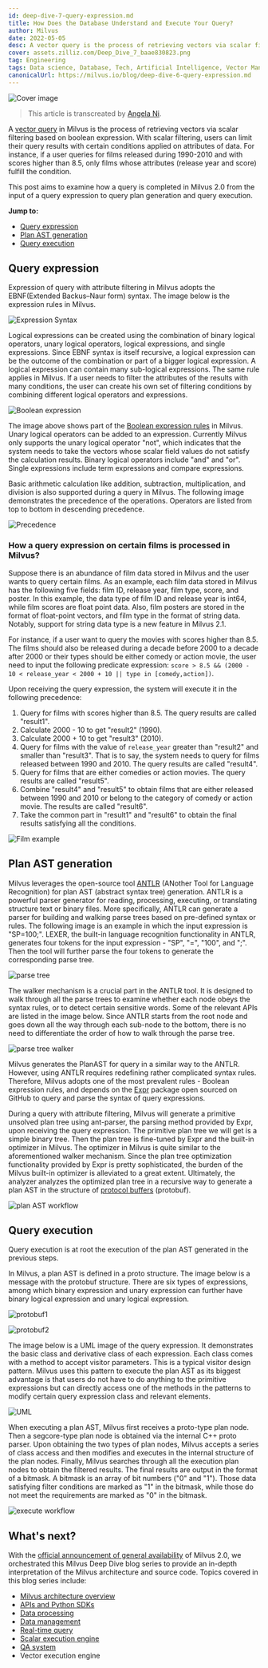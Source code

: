 ```yaml
---
id: deep-dive-7-query-expression.md
title: How Does the Database Understand and Execute Your Query?
author: Milvus
date: 2022-05-05
desc: A vector query is the process of retrieving vectors via scalar filtering.
cover: assets.zilliz.com/Deep_Dive_7_baae830823.png
tag: Engineering
tags: Data science, Database, Tech, Artificial Intelligence, Vector Management
canonicalUrl: https://milvus.io/blog/deep-dive-6-query-expression.md
---
```


![Cover image](https://assets.zilliz.com/Deep_Dive_7_baae830823.png "How Does the Database Understand and Execute Your Query?")

> This article is transcreated by [Angela Ni](https://www.linkedin.com/in/yiyun-n-2aa713163/).

A [vector query](https://milvus.io/docs/v2.0.x/query.md) in Milvus is the process of retrieving vectors via scalar filtering based on boolean expression. With scalar filtering, users can limit their query results with certain conditions applied on attributes of data. For instance, if a user queries for films released during 1990-2010 and with scores higher than 8.5, only films whose attributes (release year and score) fulfill the condition.

This post aims to examine how a query is completed in Milvus 2.0 from the input of a query expression to query plan generation and query execution. 

**Jump to:**
- [Query expression](#Query-expression)
- [Plan AST generation](#Plan-AST-generation)
- [Query execution](#Query-execution)

## Query expression

Expression of query with attribute filtering in Milvus adopts the EBNF(Extended Backus–Naur form) syntax. The image below is the expression rules in Milvus.

![Expression Syntax](https://assets.zilliz.com/Expression_Syntax_d4acadb868.png "The EBNF syntax of a logical expression.")

Logical expressions can be created using the combination of binary logical operators, unary logical operators, logical expressions, and single expressions. Since EBNF syntax is itself recursive, a logical expression can be the outcome of the combination or part of a bigger logical expression. A logical expression can contain many sub-logical expressions. The same rule applies in Milvus. If a user needs to filter the attributes of the results with many conditions, the user can create his own set of filtering conditions by combining different logical operators and expressions.

![Boolean expression](https://assets.zilliz.com/boolean_expression_3c5e283d23.png "Boolean expression rules in Milvus.")

The image above shows part of the [Boolean expression rules](https://milvus.io/docs/v2.0.x/boolean.md) in Milvus. Unary logical operators can be added to an expression. Currently Milvus only supports the unary logical operator "not", which indicates that the system needs to take the vectors whose scalar field values do not satisfy the calculation results. Binary logical operators include "and" and "or". Single expressions include term expressions and compare expressions.

Basic arithmetic calculation like addition, subtraction, multiplication, and division is also supported during a query in Milvus. The following image demonstrates the precedence of the operations. Operators are listed from top to bottom in descending precedence.

![Precedence](https://assets.zilliz.com/precedence_57fe19c8f5.png "The precedence of operations in Milvus.")

### How a query expression on certain films is processed in Milvus?

Suppose there is an abundance of film data stored in Milvus and the user wants to query certain films. As an example, each film data stored in Milvus has the following five fields: film ID, release year, film type, score, and poster. In this example, the data type of film ID and release year is int64, while film scores are float point data. Also, film posters are stored in the format of float-point vectors, and film type in the format of string data. Notably, support for string data type is a new feature in Milvus 2.1.

For instance, if a user want to query the movies with scores higher than 8.5. The films should also be  released during a decade before 2000 to a decade after 2000 or their types should be either comedy or action movie, the user need to input the following predicate expression: `score > 8.5 && (2000 - 10 < release_year < 2000 + 10 || type in [comedy,action])`.

Upon receiving the query expression, the system will execute it in the following precedence:

1. Query for films with scores higher than 8.5. The query results are called "result1".
2. Calculate 2000 - 10 to get "result2" (1990).
3. Calculate 2000 + 10 to get "result3" (2010).
4. Query for films with the value of `release_year` greater than "result2" and smaller than "result3". That is to say, the system needs to query for films released between 1990 and 2010. The query results are called "result4".
5. Query for films that are either comedies or action movies. The query results are called "result5".
6. Combine "result4" and "result5" to obtain films that are either released between 1990 and 2010 or belong to the category of comedy or action movie. The results are called "result6".
7. Take the common part in "result1" and "result6" to obtain the final results satisfying all the conditions.

![Film example](https://assets.zilliz.com/Frame_1_16_00972a6e5d.png "Querying films in the database.")

## Plan AST generation

Milvus leverages the open-source tool [ANTLR](https://www.antlr.org/) (ANother Tool for Language Recognition) for plan AST (abstract syntax tree) generation. ANTLR is a powerful parser generator for reading, processing, executing, or translating structure text or binary files. More specifically, ANTLR can generate a parser for building and walking parse trees based on pre-defined syntax or rules. The following image is an example in which the input expression is "SP=100;". LEXER, the built-in language recognition functionality in ANTLR, generates four tokens for the input expression - "SP", "=", "100", and ";". Then the tool will further parse the four tokens to generate the corresponding parse tree.

![parse tree](https://assets.zilliz.com/parse_tree_b2c3fb0b36.png "Generating a parse tree for the input expression.")

The walker mechanism is a crucial part in the ANTLR tool. It is designed to walk through all the parse trees to examine whether each node obeys the syntax rules, or to detect certain sensitive words. Some of the relevant APIs are listed in the image below. Since ANTLR starts from the root node and goes down all the way through each sub-node to the bottom, there is no need to differentiate the order of how to walk through the parse tree. 

![parse tree walker](https://assets.zilliz.com/parse_tree_walker_9a27942502.png "The parse-tree walker mechanism in ANTLR.")

Milvus generates the PlanAST for query in a similar way to the ANTLR. However, using ANTLR requires redefining rather complicated syntax rules. Therefore, Milvus adopts one of the most prevalent rules - Boolean expression rules, and depends on the [Expr](https://github.com/antonmedv/expr) package open sourced on GitHub to query and parse the syntax of query expressions.

During a query with attribute filtering, Milvus will generate a primitive unsolved plan tree using ant-parser, the parsing method provided by Expr, upon receiving the query expression. The primitive plan tree we will get is a simple binary tree. Then the plan tree is fine-tuned by Expr and the built-in optimizer in Milvus. The optimizer in Milvus is quite similar to the aforementioned walker mechanism. Since the plan tree optimization functionality provided by Expr is pretty sophisticated, the burden of the Milvus built-in optimizer is alleviated to a great extent. Ultimately, the analyzer analyzes the optimized plan tree in a recursive way to generate a plan AST in the structure of [protocol buffers](https://developers.google.com/protocol-buffers) (protobuf).

![plan AST workflow](https://assets.zilliz.com/plan_AST_workflow_3e50b7a0d4.png "The workflow of generating a plan AST in Milvus.")

## Query execution

Query execution is at root the execution of the plan AST generated in the previous steps.

In Milvus, a plan AST is defined in a proto structure. The image below is a message with the protobuf structure. There are six types of expressions, among which binary expression and unary expression can further have binary logical expression and unary logical expression.

![protobuf1](https://assets.zilliz.com/protobuf1_f9f68f6424.png "A query message with the protobuf structure.")

![protobuf2](https://assets.zilliz.com/protobuf2_193f92f033.png "A query message with the protobuf structure.")

The image below is a UML image of the query expression. It demonstrates the basic class and derivative class of each expression. Each class comes with a method to accept visitor parameters. This is a typical visitor design pattern. Milvus uses this pattern to execute the plan AST as its biggest advantage is that users do not have to do anything to the primitive expressions but can directly access one of the methods in the patterns to modify certain query expression class and relevant elements.

![UML](https://assets.zilliz.com/UML_1238bc30e1.png "A UML image of the query expression.")

When executing a plan AST, Milvus first receives a proto-type plan node. Then a segcore-type plan node is obtained via the internal C++ proto parser. Upon obtaining the two types of plan nodes, Milvus accepts a series of class access and then modifies and executes in the internal structure of the plan nodes. Finally, Milvus searches through all the execution plan nodes to obtain the filtered results. The final results are output in the format of a bitmask. A bitmask is an array of bit numbers ("0" and "1"). Those data satisfying filter conditions are marked as "1" in the bitmask, while those do not meet the requirements are marked as "0" in the bitmask.

![execute workflow](https://assets.zilliz.com/execute_workflow_d89f1ee925.png "The workflow of executing a plan AST in Milvus.")

## What's next?

With the [official announcement of general availability](https://milvus.io/blog/2022-1-25-annoucing-general-availability-of-milvus-2-0.md) of Milvus 2.0, we orchestrated this Milvus Deep Dive blog series to provide an in-depth interpretation of the Milvus architecture and source code. Topics covered in this blog series include:

- [Milvus architecture overview](https://milvus.io/blog/deep-dive-1-milvus-architecture-overview.md)
- [APIs and Python SDKs](https://milvus.io/blog/deep-dive-2-milvus-sdk-and-api.md)
- [Data processing](https://milvus.io/blog/deep-dive-3-data-processing.md)
- [Data management](https://milvus.io/blog/deep-dive-4-data-insertion-and-data-persistence.md)
- [Real-time query](https://milvus.io/blog/deep-dive-5-real-time-query.md)
- [Scalar execution engine](https://milvus.io/blog/deep-dive-7-query-expression.md)
- [QA system](https://milvus.io/blog/deep-dive-6-oss-qa.md)
- Vector execution engine





